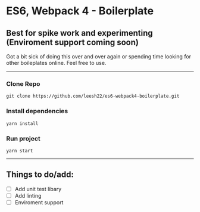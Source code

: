 # ES6, Webpack 4 - Boilerplate
## Best for spike work and experimenting (Enviroment support coming soon)

Got a bit sick of doing this over and over again or spending time looking for other boileplates online.
Feel free to use.

-------------------------

### Clone Repo
```
git clone https://github.com/leesh22/es6-webpack4-boilerplate.git
```

### Install dependencies
```
yarn install
```

### Run project
```
yarn start
```

-------------------------

## Things to do/add:
- [ ] Add unit test libary
- [ ] Add linting
- [ ] Enviroment support